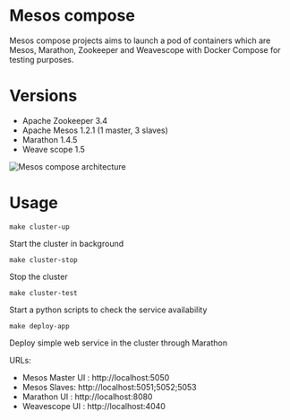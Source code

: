 # Mesos compose

Mesos compose projects aims to launch a pod of containers which are Mesos, Marathon, Zookeeper and Weavescope with Docker Compose for testing purposes.

# Versions

- Apache Zookeeper 3.4
- Apache Mesos 1.2.1 (1 master, 3 slaves)
- Marathon 1.4.5
- Weave scope 1.5

![Mesos compose architecture](http://imgur.com/Bci5FtU.jpg)

# Usage

```shell
make cluster-up
```
Start the cluster in background


```shell
make cluster-stop
```
Stop the cluster


```shell
make cluster-test
```
Start a python scripts to check the service availability


```shell
make deploy-app
```
Deploy simple web service in the cluster through Marathon

URLs:
* Mesos Master UI : http://localhost:5050
* Mesos Slaves: http://localhost:5051;5052;5053
* Marathon UI : http://localhost:8080
* Weavescope UI : http://localhost:4040
